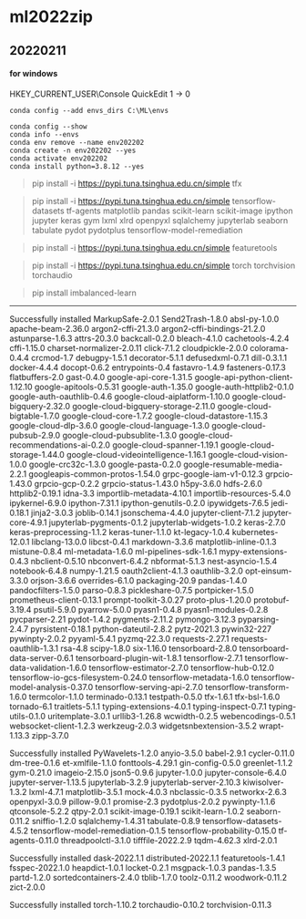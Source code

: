 # ml2022zip
 
## 20220211
#### for windows
HKEY_CURRENT_USER\Console QuickEdit 1 -> 0

```
conda config --add envs_dirs C:\ML\envs

conda config --show
conda info --envs
conda env remove --name env202202
conda create -n env202202 --yes
conda activate env202202
conda install python=3.8.12 --yes
```

> pip install -i https://pypi.tuna.tsinghua.edu.cn/simple tfx 

> pip install -i https://pypi.tuna.tsinghua.edu.cn/simple tensorflow-datasets tf-agents matplotlib pandas scikit-learn scikit-image ipython jupyter keras gym lxml xlrd openpyxl sqlalchemy jupyterlab seaborn tabulate pydot pydotplus tensorflow-model-remediation 

> pip install -i https://pypi.tuna.tsinghua.edu.cn/simple featuretools

> pip install -i https://pypi.tuna.tsinghua.edu.cn/simple torch torchvision torchaudio

> pip install imbalanced-learn

--------
Successfully installed MarkupSafe-2.0.1 Send2Trash-1.8.0 absl-py-1.0.0 apache-beam-2.36.0 argon2-cffi-21.3.0 argon2-cffi-bindings-21.2.0 astunparse-1.6.3 attrs-20.3.0 backcall-0.2.0 bleach-4.1.0 cachetools-4.2.4 cffi-1.15.0 charset-normalizer-2.0.11 click-7.1.2 cloudpickle-2.0.0 colorama-0.4.4 crcmod-1.7 debugpy-1.5.1 decorator-5.1.1 defusedxml-0.7.1 dill-0.3.1.1 docker-4.4.4 docopt-0.6.2 entrypoints-0.4 fastavro-1.4.9 fasteners-0.17.3 flatbuffers-2.0 gast-0.4.0 google-api-core-1.31.5 google-api-python-client-1.12.10 google-apitools-0.5.31 google-auth-1.35.0 google-auth-httplib2-0.1.0 google-auth-oauthlib-0.4.6 google-cloud-aiplatform-1.10.0 google-cloud-bigquery-2.32.0 google-cloud-bigquery-storage-2.11.0 google-cloud-bigtable-1.7.0 google-cloud-core-1.7.2 google-cloud-datastore-1.15.3 google-cloud-dlp-3.6.0 google-cloud-language-1.3.0 google-cloud-pubsub-2.9.0 google-cloud-pubsublite-1.3.0 google-cloud-recommendations-ai-0.2.0 google-cloud-spanner-1.19.1 google-cloud-storage-1.44.0 google-cloud-videointelligence-1.16.1 google-cloud-vision-1.0.0 google-crc32c-1.3.0 google-pasta-0.2.0 google-resumable-media-2.2.1 googleapis-common-protos-1.54.0 grpc-google-iam-v1-0.12.3 grpcio-1.43.0 grpcio-gcp-0.2.2 grpcio-status-1.43.0 h5py-3.6.0 hdfs-2.6.0 httplib2-0.19.1 idna-3.3 importlib-metadata-4.10.1 importlib-resources-5.4.0 ipykernel-6.9.0 ipython-7.31.1 ipython-genutils-0.2.0 ipywidgets-7.6.5 jedi-0.18.1 jinja2-3.0.3 joblib-0.14.1 jsonschema-4.4.0 jupyter-client-7.1.2 jupyter-core-4.9.1 jupyterlab-pygments-0.1.2 jupyterlab-widgets-1.0.2 keras-2.7.0 keras-preprocessing-1.1.2 keras-tuner-1.1.0 kt-legacy-1.0.4 kubernetes-12.0.1 libclang-13.0.0 libcst-0.4.1 markdown-3.3.6 matplotlib-inline-0.1.3 mistune-0.8.4 ml-metadata-1.6.0 ml-pipelines-sdk-1.6.1 mypy-extensions-0.4.3 nbclient-0.5.10 nbconvert-6.4.2 nbformat-5.1.3 nest-asyncio-1.5.4 notebook-6.4.8 numpy-1.21.5 oauth2client-4.1.3 oauthlib-3.2.0 opt-einsum-3.3.0 orjson-3.6.6 overrides-6.1.0 packaging-20.9 pandas-1.4.0 pandocfilters-1.5.0 parso-0.8.3 pickleshare-0.7.5 portpicker-1.5.0 prometheus-client-0.13.1 prompt-toolkit-3.0.27 proto-plus-1.20.0 protobuf-3.19.4 psutil-5.9.0 pyarrow-5.0.0 pyasn1-0.4.8 pyasn1-modules-0.2.8 pycparser-2.21 pydot-1.4.2 pygments-2.11.2 pymongo-3.12.3 pyparsing-2.4.7 pyrsistent-0.18.1 python-dateutil-2.8.2 pytz-2021.3 pywin32-227 pywinpty-2.0.2 pyyaml-5.4.1 pyzmq-22.3.0 requests-2.27.1 requests-oauthlib-1.3.1 rsa-4.8 scipy-1.8.0 six-1.16.0 tensorboard-2.8.0 tensorboard-data-server-0.6.1 tensorboard-plugin-wit-1.8.1 tensorflow-2.7.1 tensorflow-data-validation-1.6.0 tensorflow-estimator-2.7.0 tensorflow-hub-0.12.0 tensorflow-io-gcs-filesystem-0.24.0 tensorflow-metadata-1.6.0 tensorflow-model-analysis-0.37.0 tensorflow-serving-api-2.7.0 tensorflow-transform-1.6.0 termcolor-1.1.0 terminado-0.13.1 testpath-0.5.0 tfx-1.6.1 tfx-bsl-1.6.0 tornado-6.1 traitlets-5.1.1 typing-extensions-4.0.1 typing-inspect-0.7.1 typing-utils-0.1.0 uritemplate-3.0.1 urllib3-1.26.8 wcwidth-0.2.5 webencodings-0.5.1 websocket-client-1.2.3 werkzeug-2.0.3 widgetsnbextension-3.5.2 wrapt-1.13.3 zipp-3.7.0

Successfully installed PyWavelets-1.2.0 anyio-3.5.0 babel-2.9.1 cycler-0.11.0 dm-tree-0.1.6 et-xmlfile-1.1.0 fonttools-4.29.1 gin-config-0.5.0 greenlet-1.1.2 gym-0.21.0 imageio-2.15.0 json5-0.9.6 jupyter-1.0.0 jupyter-console-6.4.0 jupyter-server-1.13.5 jupyterlab-3.2.9 jupyterlab-server-2.10.3 kiwisolver-1.3.2 lxml-4.7.1 matplotlib-3.5.1 mock-4.0.3 nbclassic-0.3.5 networkx-2.6.3 openpyxl-3.0.9 pillow-9.0.1 promise-2.3 pydotplus-2.0.2 pywinpty-1.1.6 qtconsole-5.2.2 qtpy-2.0.1 scikit-image-0.19.1 scikit-learn-1.0.2 seaborn-0.11.2 sniffio-1.2.0 sqlalchemy-1.4.31 tabulate-0.8.9 tensorflow-datasets-4.5.2 tensorflow-model-remediation-0.1.5 tensorflow-probability-0.15.0 tf-agents-0.11.0 threadpoolctl-3.1.0 tifffile-2022.2.9 tqdm-4.62.3 xlrd-2.0.1

Successfully installed dask-2022.1.1 distributed-2022.1.1 featuretools-1.4.1 fsspec-2022.1.0 heapdict-1.0.1 locket-0.2.1 msgpack-1.0.3 pandas-1.3.5 partd-1.2.0 sortedcontainers-2.4.0 tblib-1.7.0 toolz-0.11.2 woodwork-0.11.2 zict-2.0.0

Successfully installed torch-1.10.2 torchaudio-0.10.2 torchvision-0.11.3